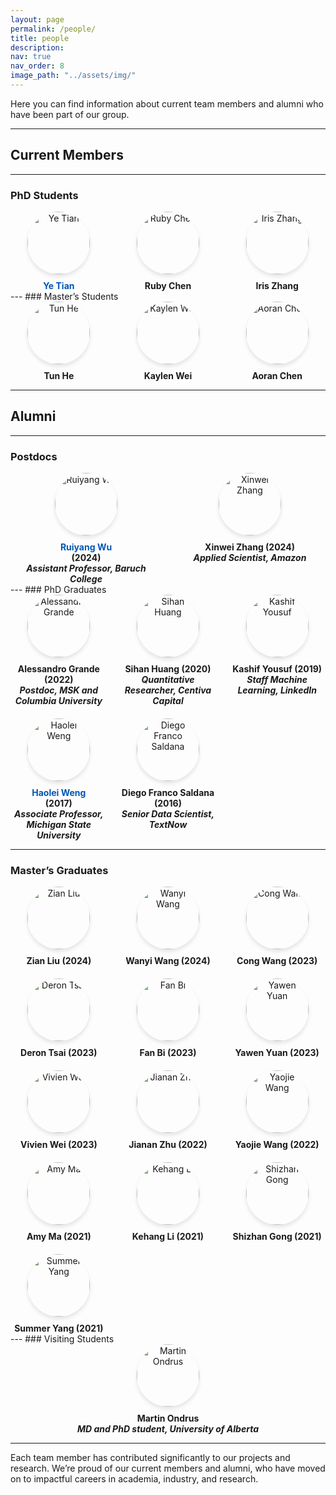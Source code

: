 ```yaml
---
layout: page
permalink: /people/
title: people
description: 
nav: true
nav_order: 8
image_path: "../assets/img/"
---
```

Here you can find information about current team members and alumni who have been part of our group.

<style>
.people-grid {
  display: grid;
  grid-template-columns: repeat(auto-fit, minmax(150px, 1fr));
  gap: 20px;
  text-align: center;
}
.person img {
  width: 100px;
  height: 100px;
  border-radius: 50%;
  object-fit: cover;
  box-shadow: 0 4px 6px rgba(0, 0, 0, 0.1);
  margin-bottom: 10px;
}
.person p {
  margin: 0;
  font-weight: bold;
}
</style>

---

## Current Members
---
### PhD Students
<div class="people-grid">
  <div class="person">
    <img src="{{ page.image_path }}ye-tian.jpg" alt="Ye Tian">
    <p>
      <a href="https://yet123.com/" target="_blank" style="color: #0056b3; text-decoration: none; font-weight: bold;">
        Ye Tian
      </a>
    </p>
  </div>
  <div class="person">
    <img src="{{ page.image_path }}ruby-chen.jpg" alt="Ruby Chen">
    <p>Ruby Chen</p>
  </div>
  <div class="person">
    <img src="{{ page.image_path }}iris-zhang.jpg" alt="Iris Zhang">
    <p>Iris Zhang</p>
  </div>
</div>
---
### Master’s Students
<div class="people-grid">
  <div class="person">
    <img src="{{ page.image_path }}tun-he.jpg" alt="Tun He">
    <p>Tun He</p>
  </div>
  <div class="person">
    <img src="{{ page.image_path }}kaylen-wei.jpg" alt="Kaylen Wei">
    <p>Kaylen Wei</p>
  </div>
  <div class="person">
    <img src="{{ page.image_path }}aoran-chen.jpg" alt="Aoran Chen">
    <p>Aoran Chen</p>
  </div>
</div>

---

## Alumni
---
### Postdocs
<div class="people-grid">
  <div class="person">
    <img src="{{ page.image_path }}ruiyang-wu.jpg" alt="Ruiyang Wu">
    <p>
      <a href="https://ywwry66.github.io/personal_page/index.html" target="_blank" style="color: #0056b3; text-decoration: none; font-weight: bold;">
        Ruiyang Wu
      </a>
    </p>
    <p>(2024)<br><em>Assistant Professor, Baruch College</em></p>
  </div>
  <div class="person">
    <img src="{{ page.image_path }}xinwei-zhang.jpg" alt="Xinwei Zhang">
    <p>Xinwei Zhang (2024)<br><em>Applied Scientist, Amazon</em></p>
  </div>
</div>
---
### PhD Graduates
<div class="people-grid">
  <div class="person">
    <img src="{{ page.image_path }}alessandro-grande.jpg" alt="Alessandro Grande">
    <p>Alessandro Grande (2022)<br><em>Postdoc, MSK and Columbia University</em></p>
  </div>
  <div class="person">
    <img src="{{ page.image_path }}sihan-huang.jpg" alt="Sihan Huang">
    <p>Sihan Huang (2020)<br><em>Quantitative Researcher, Centiva Capital</em></p>
  </div>
  <div class="person">
    <img src="{{ page.image_path }}kashif-yousuf.jpg" alt="Kashif Yousuf">
    <p>Kashif Yousuf (2019)<br><em>Staff Machine Learning, LinkedIn</em></p>
  </div>
  <div class="person">
    <img src="{{ page.image_path }}haolei-weng.jpg" alt="Haolei Weng">
    <p>
      <a href="https://haoleiweng.github.io/" target="_blank" style="color: #0056b3; text-decoration: none; font-weight: bold;">
        Haolei Weng
      </a>
    </p>
    <p>(2017)<br><em>Associate Professor, Michigan State University</em></p>
  </div>
  <div class="person">
    <img src="{{ page.image_path }}diego-franco-saldana.jpg" alt="Diego Franco Saldana">
    <p>Diego Franco Saldana (2016)<br><em>Senior Data Scientist, TextNow</em></p>
  </div>
</div>

---
### Master’s Graduates
<div class="people-grid">
  <div class="person">
    <img src="{{ page.image_path }}zian-liu.jpg" alt="Zian Liu">
    <p>Zian Liu (2024)</p>
  </div>
  <div class="person">
    <img src="{{ page.image_path }}wanyi-wang.jpg" alt="Wanyi Wang">
    <p>Wanyi Wang (2024)</p>
  </div>
  <div class="person">
    <img src="{{ page.image_path }}cong-wang.jpg" alt="Cong Wang">
    <p>Cong Wang (2023)</p>
  </div>

  <div class="person">
    <img src="{{ page.image_path }}deron-tsai.jpg" alt="Deron Tsai">
    <p>Deron Tsai (2023)</p>
  </div>
  <div class="person">
    <img src="{{ page.image_path }}fan-bi.jpg" alt="Fan Bi">
    <p>Fan Bi (2023)</p>
  </div>
    <div class="person">
    <img src="{{ page.image_path }}yawen-yuan.jpg" alt="Yawen Yuan">
    <p>Yawen Yuan  (2023)</p>
  </div>
  <div class="person">
    <img src="{{ page.image_path }}vivien-wei.jpg" alt="Vivien Wei">
    <p>Vivien Wei (2023)</p>
     </div> 
    <div class="person">
    <img src="{{ page.image_path }}jianan-zhu.jpg" alt="Jianan Zhu">
    <p>Jianan Zhu (2022)</p>
  </div>
  

  <div class="person">
    <img src="{{ page.image_path }}yaojie-wang.jpg" alt="Yaojie Wang">
    <p>Yaojie Wang (2022)</p>
  </div>

  <div class="person">
    <img src="{{ page.image_path }}amy-ma.jpg" alt="Amy Ma">
    <p>Amy Ma (2021)</p>
  </div>
  <div class="person">
    <img src="{{ page.image_path }}kehang-li.jpg" alt="Kehang Li">
    <p>Kehang Li (2021)</p>
  </div>
  <div class="person">
    <img src="{{ page.image_path }}shizhan-gong.jpg" alt="Shizhan Gong">
    <p>Shizhan Gong (2021)</p>
  </div>
  <div class="person">
    <img src="{{ page.image_path }}summer-yang.jpg" alt="Summer Yang">
    <p>Summer Yang (2021)</p>
  </div>


</div>
---
### Visiting Students
<div class="people-grid">
  <div class="person">
    <img src="{{ page.image_path }}martin-ondrus.jpg" alt="Martin Ondrus">
    <p>Martin Ondrus<br><em>MD and PhD student, University of Alberta</em></p>
  </div>
</div>

---

Each team member has contributed significantly to our projects and research. We’re proud of our current members and alumni, who have moved on to impactful careers in academia, industry, and research.